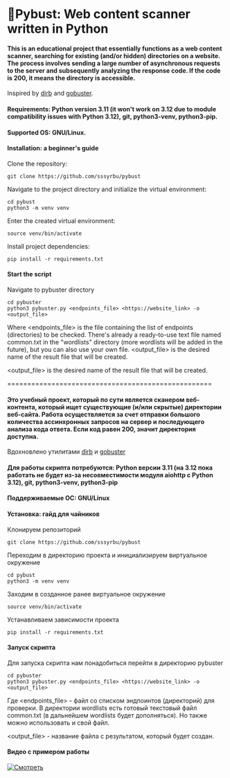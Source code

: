 🐍Pybust: Web content scanner written in Python
===================================================
#### This is an educational project that essentially functions as a web content scanner, searching for existing (and/or hidden) directories on a website. The process involves sending a large number of asynchronous requests to the server and subsequently analyzing the response code. If the code is 200, it means the directory is accessible.
Inspired by [dirb](https://www.kali.org/tools/dirb/#dirb) and [gobuster](https://github.com/OJ/gobuster).

#### Requirements: Python version 3.11 (it won't work on 3.12 due to module compatibility issues with Python 3.12), git, python3-venv, python3-pip.
#### Supported OS: GNU/Linux.

#### Installation: a beginner's guide
Clone the repository:
```
git clone https://github.com/sssyrbu/pybust
```
Navigate to the project directory and initialize the virtual environment:
```
cd pybust
python3 -m venv venv
```
Enter the created virtual environment:
```
source venv/bin/activate
```
Install project dependencies:
```
pip install -r requirements.txt
```
#### Start the script
Navigate to pybuster directory
```
cd pybuster
python3 pybuster.py <endpoints_file> <https://website_link> -o <output_file>
```
Where <endpoints_file> is the file containing the list of endpoints (directories) to be checked. There's already a ready-to-use text file named common.txt in the "wordlists" directory (more wordlists will be added in the future), but you can also use your own file.
<output_file> is the desired name of the result file that will be created.

<output_file> is the desired name of the result file that will be created.

===================================================

#### Это учебный проект, который по сути является сканером веб-контента, который ищет существующие (и/или скрытые) директории веб-сайта. Работа осуществляется за счет отправки большого количества ассинхронных запросов на сервер и последующего анализа кода ответа. Если код равен 200, значит директория доступна.
Вдохновлено утилитами [dirb](https://www.kali.org/tools/dirb/#dirb) и [gobuster](https://github.com/OJ/gobuster)
#### Для работы скрипта потребуются: Python версии 3.11 (на 3.12 пока работать не будет из-за несовместимости модуля aiohttp с Python 3.12), git, python3-venv, python3-pip
#### Поддерживаемые ОС: GNU/Linux

#### Установка: гайд для чайников
Клонируем репозиторий 
```
git clone https://github.com/sssyrbu/pybust
```
Переходим в директорию проекта и инициализируем виртуальное окружение
```
cd pybust
python3 -m venv venv
```
Заходим в созданное ранее виртуальное окружение
```
source venv/bin/activate
```
Устанавливаем зависимости проекта
```
pip install -r requirements.txt
```
#### Запуск скрипта
Для запуска скрипта нам понадобиться перейти в директорию pybuster
```
cd pybuster
python3 pybuster.py <endpoints_file> <https://website_link> -o <output_file>
```
Где <endpoints_file> - файл со списком эндпоинтов (директорий) для проверки. В директории wordlists есть готовый текстовый файл common.txt (в дальнейшем wordlists будет дополняться). Но также можно использовать и свой файл.

<output_file> - название файла с результатом, который будет создан.

#### Видео с примером работы
[![Смотреть](https://img.youtube.com/vi/whWOUq_M4zI/default.jpg)](https://www.youtube.com/watch?v=whWOUq_M4zI)
